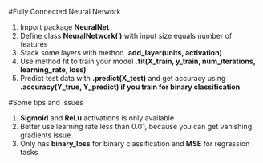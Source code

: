 #Fully Connected Neural Network

1) Import package <b>NeuralNet</b>
2) Define class <b>NeuralNetwork( )</b> with input size equals number of features
3) Stack some layers with method <b>.add_layer(units, activation)</b>
4) Use method fit to train your model <b>.fit(X_train, y_train, num_iterations, learning_rate, loss)</b> 
5) Predict test data with <b>.predict(X_test)</b> and get accuracy using <b>.accuracy(Y_true, Y_predict) if you train for binary classification</b>

#Some tips and issues

1) <b>Sigmoid</b> and <b>ReLu</b> activations is only available
2) Better use learning rate less than 0.01, because you can get vanishing gradients issue
3) Only has <b>binary_loss</b> for binary classification and <b>MSE</b> for regression tasks
